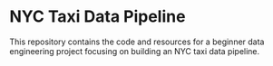 # NYC Taxi Data Pipeline

This repository contains the code and resources for a beginner data engineering project focusing on building an NYC taxi data pipeline.
